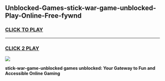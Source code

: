 
## Unblocked-Games-stick-war-game-unblocked-Play-Online-Free-fywnd
<h3>
<a href="https://premium76.site?title=stick-war-game-unblocked&ref=26A">CLICK TO PLAY</a></h3>
<hr>

<h3>
<a href="https://premium76.site?title=stick-war-game-unblocked&ref=26A">CLICK 2 PLAY</a>
  
</h3>

<a href="https://premium76.site?title=stick-war-game-unblocked&ref=26A"><img src="https://clearcache.store/games.png"></a>


**stick-war-game-unblocked games unblocked: Your Gateway to Fun and Accessible Online Gaming**

